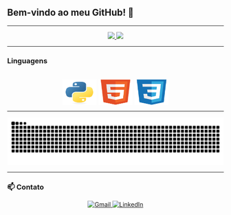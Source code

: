 ## Bem-vindo ao meu GitHub! 👋

---

<div align="center">
  <a href="https://github.com/Jhonatan-Orlandi-de-Abrantes">
    <img height="180em" src="https://github-readme-stats.vercel.app/api?username=Jhonatan-Orlandi-de-Abrantes&show_icons=true&theme=dracula&include_all_commits=true&count_private=true"/>
    <img height="180em" src="https://github-readme-stats.vercel.app/api/top-langs/?username=Jhonatan-Orlandi-de-Abrantes&layout=compact&langs_count=8&theme=dracula"/>
  </a>
</div>

---

### Linguagens

<div align="center" style="display: inline_block"><br>
  <img align="center" alt="Python" height="60" width="80" src="https://raw.githubusercontent.com/devicons/devicon/master/icons/python/python-original.svg">
  <img align="center" alt="HTML" height="60" width="80" src="https://raw.githubusercontent.com/devicons/devicon/master/icons/html5/html5-original.svg">
  <img align="center" alt="CSS" height="60" width="80" src="https://raw.githubusercontent.com/devicons/devicon/master/icons/css3/css3-original.svg">
</div>

---

<picture>
  <source media="(prefers-color-scheme: dark)" srcset="https://raw.githubusercontent.com/Jhonatan-Orlandi-de-Abrantes/Jhonatan-Orlandi-de-Abrantes/output/github-contribution-grid-snake-dark.svg">
  <source media="(prefers-color-scheme: light)" srcset="https://raw.githubusercontent.com/Jhonatan-Orlandi-de-Abrantes/Jhonatan-Orlandi-de-Abrantes/output/github-contribution-grid-snake.svg">
  <img alt="github contribution grid snake animation" src="https://raw.githubusercontent.com/Jhonatan-Orlandi-de-Abrantes/Jhonatan-Orlandi-de-Abrantes/output/github-contribution-grid-snake.svg">
</picture>

---

### 📫 Contato

<div align="center">
  <a href="mailto:jhonatanorlandi@gmail.com" target="_blank">
    <img src="https://img.shields.io/badge/Gmail-D14836?style=for-the-badge&logo=gmail&logoColor=white" alt="Gmail"/>
  </a>

  <a href="https://br.linkedin.com/in/jhonatan-orlandi-de-abrantes-83b10a360" target="_blank">
    <img src="https://img.shields.io/badge/LinkedIn-0A66C2?style=for-the-badge&logo=linkedin&logoColor=white" alt="LinkedIn"/>
  </a>
</div>
